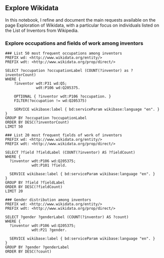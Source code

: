 ## Explore Wikidata

In this notebook, I refine and document the main requests available on the page Exploration of Wikidata, with a particular focus on individuals listed on the List of Inventors from Wikipedia.

### Explore occupations and fields of work among inventors

```sparql
### List 50 most frequent occupations among inventors
PREFIX wd: <http://www.wikidata.org/entity/>
PREFIX wdt: <http://www.wikidata.org/prop/direct/>

SELECT ?occupation ?occupationLabel (COUNT(?inventor) as ?inventorCount)
WHERE {
    ?inventor wdt:P31 wd:Q5;
              wdt:P106 wd:Q205375.
              
    OPTIONAL { ?inventor wdt:P106 ?occupation. }
    FILTER(?occupation != wd:Q205375)

    SERVICE wikibase:label { bd:serviceParam wikibase:language "en". }
}
GROUP BY ?occupation ?occupationLabel
ORDER BY DESC(?inventorCount)
LIMIT 50
```

```sparql
### List 20 most frequent fields of work of inventors
PREFIX wd: <http://www.wikidata.org/entity/>
PREFIX wdt: <http://www.wikidata.org/prop/direct/>

SELECT ?field ?fieldLabel (COUNT(?inventor) AS ?fieldCount)
WHERE {
  ?inventor wdt:P106 wd:Q205375;
            wdt:P101 ?field.

  SERVICE wikibase:label { bd:serviceParam wikibase:language "en". }
}
GROUP BY ?field ?fieldLabel
ORDER BY DESC(?fieldCount)
LIMIT 20
```

```sparql
### Gender distribution among inventors
PREFIX wd: <http://www.wikidata.org/entity/>
PREFIX wdt: <http://www.wikidata.org/prop/direct/>

SELECT ?gender ?genderLabel (COUNT(?inventor) AS ?count)
WHERE {
  ?inventor wdt:P106 wd:Q205375;
            wdt:P21 ?gender.

  SERVICE wikibase:label { bd:serviceParam wikibase:language "en". }
}
GROUP BY ?gender ?genderLabel
ORDER BY DESC(?count)
```

